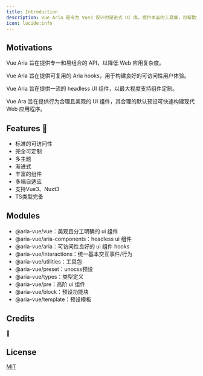 ```yaml
---
title: Introduction
description: Vue Aria 是专为 Vue3 设计的渐进式 UI 库，提供丰富的工具集，可帮助您构建自适应、国际化、可访问且可靠的用户体验。
icon: lucide:info
---
```


## Motivations

Vue Aria 旨在提供专一和易组合的 API，以降低 Web 应用复杂度。

Vue Aria 旨在提供可复用的 Aria hooks，用于构建良好的可访问性用户体验。

Vue Aria 旨在提供一流的 headless UI 组件，以最大程度支持组件定制。

Vue Ara 旨在提供行为合理且美观的 UI 组件，其合理的默认预设可快速构建现代 Web 应用程序。

## Features 🚧

- 标准的可访问性
- 完全可定制
- 多主题
- 渐进式
- 丰富的组件
- 多端自适应
- 支持Vue3、Nuxt3
- TS类型完备

## Modules

- @aria-vue/vue：美观且分工明确的 ui 组件
- @aria-vue/aria-components：headless ui 组件
- @aria-vue/aria：可访问性良好的 ui 组件 hooks
- @aria-vue/interactions：统一基本交互事件/行为
- @aria-vue/utilities：工具包
- @aria-vue/preset：unocss预设
- @aria-vue/types：类型定义
- @aria-vue/pre：高阶 ui 组件
- @aria-vue/block：预设功能块
- @aria-vue/template：预设模板

## Credits

🚧

## License

[MIT](https://github.com/ZTL-UwU/shadcn-docs-nuxt/blob/main/LICENSE)
